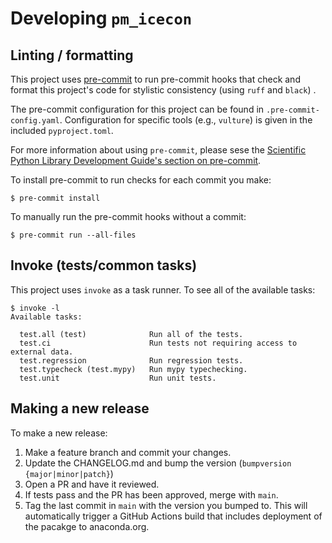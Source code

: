 # Developing `pm_icecon`

## Linting / formatting
This project uses [pre-commit](https://pre-commit.com/) to run pre-commit hooks
that check and format this project's code for stylistic consistency (using
`ruff` and `black`) .

The pre-commit configuration for this project can be found in
`.pre-commit-config.yaml`. Configuration for specific tools (e.g., `vulture`) is
given in the included `pyproject.toml`.

For more information about using `pre-commit`, please sese the [Scientific
Python Library Development Guide's section on
pre-commit](https://learn.scientific-python.org/development/guides/gha-basic/#pre-commit).

To install pre-commit to run checks for each commit you make:

```
$ pre-commit install
```

To manually run the pre-commit hooks without a commit:

```
$ pre-commit run --all-files
```

## Invoke (tests/common tasks)

This project uses `invoke` as a task runner. To see all of the available tasks:

```
$ invoke -l
Available tasks:

  test.all (test)              Run all of the tests.
  test.ci                      Run tests not requiring access to external data.
  test.regression              Run regression tests.
  test.typecheck (test.mypy)   Run mypy typechecking.
  test.unit                    Run unit tests.
```


## Making a new release

To make a new release:

1. Make a feature branch and commit your changes.
2. Update the CHANGELOG.md and bump the version (`bumpversion {major|minor|patch}`)
3. Open a PR and have it reviewed.
4. If tests pass and the PR has been approved, merge with `main`.
5. Tag the last commit in `main` with the version you bumped to. This will
   automatically trigger a GitHub Actions build that includes deployment of the
   pacakge to anaconda.org.
